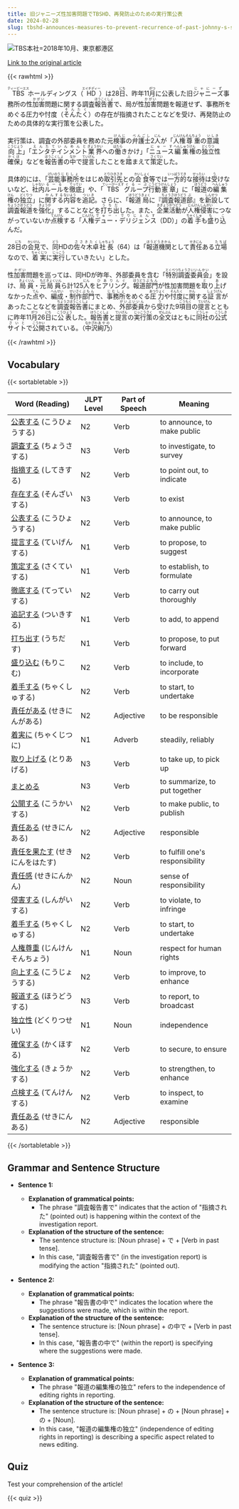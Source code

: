 ```yaml
---
title: 旧ジャニーズ性加害問題でTBSHD、再発防止のための実行策公表
date: 2024-02-28
slug: tbshd-announces-measures-to-prevent-recurrence-of-past-johnny-s-sexual-assault-issues
---
```


![TBS本社=2018年10月、東京都港区](https://www.asahicom.jp/imgopt/img/328ac4fa16/comm_L/AS20240228002683.jpg "TBS本社=2018年10月、東京都港区")

[Link to the original article](https://asahi.com/articles/ASS2X5R69S2XUCVL00Y.html?iref=comtop_7_05)

{{< rawhtml >}}
<p><ruby>TBS<rt>ティービーエス</rt>ホールディングス（<ruby>HD<rt>エイチディー</rt>）は28<ruby>日<rt>にち</ruby>、昨年11<ruby>月<rt>がつ</ruby>に公表した旧<ruby>ジャニーズ<rt>じゃにーず</ruby>事務所の性<ruby>加害<rt>かがい</ruby>問題に関する調査<ruby>報告書<rt>ほうこくしょ</ruby>で、局が性<ruby>加害<rt>かがい</ruby>問題を報道せず、事務所をめぐる圧力や忖度（<ruby>そんたく<rt>そんたく</rt>）の存在が指摘されたことなどを受け、再発防止のための具体的な実行策を公表した。</p>

<p>実行策は、調査の外部委員を務めた元<ruby>検事<rt>けんじ</rt></ruby>の<ruby>弁護士<rt>べんごし</rt></ruby>2<ruby>人<rt>にん</rt></ruby>が「<ruby>人権<rt>じんけん</rt></ruby><ruby>尊重<rt>そんちょう</rt></ruby>の<ruby>意識<rt>いしき</rt></ruby><ruby>向上<rt>こうじょう</rt></ruby>」「<ruby>エンタテインメント<rt>えんたていんめんと</rt></ruby><ruby>業界<rt>ぎょうかい</rt></ruby>への<ruby>働<rt>はたら</rt></ruby>きかけ」「<ruby>ニュース<rt>にゅーす</rt></ruby><ruby>編集<rt>へんしゅう</rt></ruby><ruby>権<rt>けん</rt></ruby>の<ruby>独立<rt>どくりつ</rt></ruby>性<ruby>確保<rt>かくほ</rt></ruby>」などを<ruby>報告書<rt>ほうこくしょ</rt></ruby>の<ruby>中<rt>なか</rt></ruby>で<ruby>提言<rt>ていげん</rt></ruby>したことを<ruby>踏<rt>ふ</rt></ruby>まえて<ruby>策定<rt>さくてい</rt></ruby>した。</p>

<p>具体的には、「<ruby>芸能<rt>げいのう</rt></ruby><ruby>事務所<rt>じむしょ</rt></ruby>をはじめ<ruby>取引<rt>とりひき</rt></ruby><ruby>先<rt>さき</rt></ruby>との<ruby>会食<rt>かいしょく</rt></ruby>等では<ruby>一方的<rt>いっぽうてき</rt></ruby>な<ruby>接待<rt>せったい</rt></ruby>は<ruby>受<rt>う</rt></ruby>けないなど、<ruby>社内<rt>しゃない</rt></ruby><ruby>ルール<rt>るーる</rt></ruby>を<ruby>徹底<rt>てってい</rt></ruby>」や、「<ruby>TBS<rt>てぃーびーえす</rt></ruby><ruby>グループ<rt>ぐるーぷ</rt></ruby><ruby>行動<rt>こうどう</rt></ruby><ruby>憲章<rt>けんしょう</rt></ruby>」に「<ruby>報道<rt>ほうどう</rt></ruby>の<ruby>編集<rt>へんしゅう</rt></ruby><ruby>権<rt>けん</rt></ruby>の<ruby>独立<rt>どくりつ</rt></ruby>」に<ruby>関する<rt>かんする</rt></ruby><ruby>内容<rt>ないよう</rt></ruby>を<ruby>追記<rt>ついき</rt></ruby>。さらに、「<ruby>報道<rt>ほうどう</rt></ruby><ruby>局<rt>きょく</rt></ruby>に『<ruby>調査<rt>ちょうさ</rt></ruby><ruby>報道<rt>ほうどう</rt></ruby><ruby>部<rt>ぶ</rt></ruby>』を<ruby>新設<rt>しんせつ</rt></ruby>して<ruby>調査<rt>ちょうさ</rt></ruby><ruby>報道<rt>ほうどう</rt></ruby>を<ruby>強化<rt>きょうか</rt></ruby>」することなどを<ruby>打ち出<rt>うちだ</rt></ruby>した。また、<ruby>企業<rt>きぎょう</rt></ruby><ruby>活動<rt>かつどう</rt></ruby>が<ruby>人権<rt>じんけん</rt></ruby><ruby>侵害<rt>しんがい</rt></ruby>につながっていないか<ruby>点検<rt>てんけん</rt></ruby>する「<ruby>人権<rt>じんけん</rt></ruby><ruby>デュー・デリジェンス<rt>でゅー・でりじぇんす</rt></ruby>（DD）」の<ruby>着手<rt>ちゃくしゅ</rt></ruby>も<ruby>盛<rt>も</rt></ruby>り<ruby>込<rt>こ</rt></ruby>んだ。</p>

<p>28<ruby>日<rt>にち</rt></ruby>の<ruby>会見<rt>かいけん</rt></ruby>で、<ruby>同<rt>どう</rt>HDの<ruby>佐々木卓<rt>ささきたく</rt>社長<rt>しゃちょう</rt></ruby>（64）は「<ruby>報道機関<rt>ほうどうきかん</rt>として<ruby>責任<rt>せきにん</rt>ある<ruby>立場<rt>たちば</rt>なので、<ruby>着実<rt>ちゃくじつ</rt>に<ruby>実行<rt>じっこう</rt>していきたい」とした。</p>

<p>性<ruby>加害<rt>かがい</rt></ruby>問題を巡っては、同HDが昨年、外部委員を含む「<ruby>特別<rt>とくべつ</rt></ruby><ruby>調査<rt>ちょうさ</rt></ruby><ruby>委員会<rt>いいんかい</rt></ruby>」を設け、<ruby>局員<rt>きょくいん</rt></ruby>・<ruby>元<rt>もと</rt></ruby><ruby>局員<rt>きょくいん</rt></ruby>ら計125<ruby>人<rt>にん</rt></ruby>を<ruby>ヒアリング<rt>ひありんぐ</rt></ruby>。<ruby>報道<rt>ほうどう</rt></ruby><ruby>部門<rt>ぶもん</rt></ruby>が性加害問題を<ruby>取<rt>と</rt></ruby>り<ruby>上<rt>あ</rt></ruby>げなかった<ruby>点<rt>てん</rt></ruby>や、<ruby>編成<rt>へんせい</rt></ruby>・<ruby>制作<rt>せいさく</rt></ruby><ruby>部門<rt>ぶもん</rt></ruby>で、<ruby>事務所<rt>じむしょ</rt></ruby>をめぐる<ruby>圧力<rt>あつりょく</rt></ruby>や<ruby>忖度<rt>そんたく</rt></ruby>に<ruby>関<rt>かん</rt></ruby>する<ruby>証言<rt>しょうげん</rt></ruby>があったことなどを<ruby>調査<rt>ちょうさ</rt></ruby><ruby>報告書<rt>ほうこくしょ</rt></ruby>にまとめ、<ruby>外部<rt>がいぶ</rt></ruby><ruby>委員<rt>いいん</rt></ruby>から<ruby>受<rt>う</rt></ruby>けた9<ruby>項目<rt>こうもく</rt></ruby>の<ruby>提言<rt>ていげん</rt></ruby>とともに昨年11<ruby>月<rt>がつ</rt></ruby>26<ruby>日<rt>にち</rt></ruby>に<ruby>公表<rt>こうひょう</rt></ruby>した。<ruby>報告書<rt>ほうこくしょ</rt></ruby>と<ruby>提言<rt>ていげん</rt></ruby>の<ruby>実行策<rt>じっこうさく</rt></ruby>の<ruby>全文<rt>ぜんぶん</rt></ruby>はともに<ruby>同社<rt>どうしゃ</rt></ruby>の<ruby>公式<rt>こうしき</rt></ruby><ruby>サイト<rt>さいと</rt></ruby>で<ruby>公開<rt>こうかい</rt></ruby>されている。（<ruby>中沢<rt>なかざわ</rt></ruby><ruby>絢乃<rt>あやの</rt></ruby>）</p>
{{< /rawhtml >}}

## Vocabulary


{{< sortabletable >}}

| Word (Reading) | JLPT Level | Part of Speech | Meaning |
|-----------------|------------|---------------|---------|
|[公表する](https://jisho.org/search/%E5%85%AC%E8%A1%A8%E3%81%99%E3%82%8B) (こうひょうする)| N2 | Verb | to announce, to make public |
|[調査する](https://jisho.org/search/%E8%AA%BF%E6%9F%BB%E3%81%99%E3%82%8B) (ちょうさする)| N3 | Verb | to investigate, to survey |
|[指摘する](https://jisho.org/search/%E6%8C%87%E6%91%98%E3%81%99%E3%82%8B) (してきする)| N2 | Verb | to point out, to indicate |
|[存在する](https://jisho.org/search/%E5%AD%98%E5%9C%A8%E3%81%99%E3%82%8B) (そんざいする)| N3 | Verb | to exist |
|[公表する](https://jisho.org/search/%E5%85%AC%E8%A1%A8%E3%81%99%E3%82%8B) (こうひょうする)| N2 | Verb | to announce, to make public |
|[提言する](https://jisho.org/search/%E6%8F%90%E8%A8%80%E3%81%99%E3%82%8B) (ていげんする)| N1 | Verb | to propose, to suggest |
|[策定する](https://jisho.org/search/%E7%AD%96%E5%AE%9A%E3%81%99%E3%82%8B) (さくていする)| N1 | Verb | to establish, to formulate |
|[徹底する](https://jisho.org/search/%E5%BE%B9%E5%BA%95%E3%81%99%E3%82%8B) (てっていする)| N2 | Verb | to carry out thoroughly |
|[追記する](https://jisho.org/search/%E8%BF%BD%E8%A8%98%E3%81%99%E3%82%8B) (ついきする)| N1 | Verb | to add, to append |
|[打ち出す](https://jisho.org/search/%E6%89%93%E3%81%A1%E5%87%BA%E3%81%99) (うちだす)| N1 | Verb | to propose, to put forward |
|[盛り込む](https://jisho.org/search/%E7%9B%9B%E3%82%8A%E8%BE%BC%E3%82%80) (もりこむ)| N2 | Verb | to include, to incorporate |
|[着手する](https://jisho.org/search/%E7%9D%80%E6%89%8B%E3%81%99%E3%82%8B) (ちゃくしゅする)| N2 | Verb | to start, to undertake |
|[責任がある](https://jisho.org/search/%E8%B2%AC%E4%BB%BB%E3%81%8C%E3%81%82%E3%82%8B) (せきにんがある)| N2 | Adjective | to be responsible |
|[着実に](https://jisho.org/search/%E7%9D%80%E5%AE%9F%E3%81%AB) (ちゃくじつに)| N1 | Adverb | steadily, reliably |
|[取り上げる](https://jisho.org/search/%E5%8F%96%E3%82%8A%E4%B8%8A%E3%81%92%E3%82%8B) (とりあげる)| N3 | Verb | to take up, to pick up |
|[まとめる](https://jisho.org/search/%E3%81%BE%E3%81%A8%E3%82%81%E3%82%8B)| N3 | Verb | to summarize, to put together |
|[公開する](https://jisho.org/search/%E5%85%AC%E9%96%8B%E3%81%99%E3%82%8B) (こうかいする)| N2 | Verb | to make public, to publish |
|[責任ある](https://jisho.org/search/%E8%B2%AC%E4%BB%BB%E3%81%82%E3%82%8B) (せきにんある)| N2 | Adjective | responsible |
|[責任を果たす](https://jisho.org/search/%E8%B2%AC%E4%BB%BB%E3%82%92%E6%9E%9C%E3%81%9F%E3%81%99) (せきにんをはたす)| N2 | Verb | to fulfill one's responsibility |
|[責任感](https://jisho.org/search/%E8%B2%AC%E4%BB%BB%E6%84%9F) (せきにんかん)| N2 | Noun | sense of responsibility |
|[侵害する](https://jisho.org/search/%E4%BE%B5%E5%AE%B3%E3%81%99%E3%82%8B) (しんがいする)| N2 | Verb | to violate, to infringe |
|[着手する](https://jisho.org/search/%E7%9D%80%E6%89%8B%E3%81%99%E3%82%8B) (ちゃくしゅする)| N2 | Verb | to start, to undertake |
|[人権尊重](https://jisho.org/search/%E4%BA%BA%E6%A8%A9%E5%B0%8A%E9%87%8D) (じんけんそんちょう)| N1 | Noun | respect for human rights |
|[向上する](https://jisho.org/search/%E5%90%91%E4%B8%8A%E3%81%99%E3%82%8B) (こうじょうする)| N2 | Verb | to improve, to enhance |
|[報道する](https://jisho.org/search/%E5%A0%B1%E9%81%93%E3%81%99%E3%82%8B) (ほうどうする)| N3 | Verb | to report, to broadcast |
|[独立性](https://jisho.org/search/%E7%8B%AC%E7%AB%8B%E6%80%A7) (どくりつせい)| N1 | Noun | independence |
|[確保する](https://jisho.org/search/%E7%A2%BA%E4%BF%9D%E3%81%99%E3%82%8B) (かくほする)| N2 | Verb | to secure, to ensure |
|[強化する](https://jisho.org/search/%E5%BC%B7%E5%8C%96%E3%81%99%E3%82%8B) (きょうかする)| N2 | Verb | to strengthen, to enhance |
|[点検する](https://jisho.org/search/%E7%82%B9%E6%A4%9C%E3%81%99%E3%82%8B) (てんけんする)| N2 | Verb | to inspect, to examine |
|[責任ある](https://jisho.org/search/%E8%B2%AC%E4%BB%BB%E3%81%82%E3%82%8B) (せきにんある)| N2 | Adjective | responsible |

{{< /sortabletable >}}


## Grammar and Sentence Structure

- **Sentence 1:**
  - **Explanation of grammatical points:** 
    - The phrase "調査報告書で" indicates that the action of "指摘された" (pointed out) is happening within the context of the investigation report.
  - **Explanation of the structure of the sentence:**
    - The sentence structure is: [Noun phrase] + で + [Verb in past tense]. 
    - In this case, "調査報告書で" (in the investigation report) is modifying the action "指摘された" (pointed out).

- **Sentence 2:**
  - **Explanation of grammatical points:** 
    - The phrase "報告書の中で" indicates the location where the suggestions were made, which is within the report.
  - **Explanation of the structure of the sentence:**
    - The sentence structure is: [Noun phrase] + の中で + [Verb in past tense]. 
    - In this case, "報告書の中で" (within the report) is specifying where the suggestions were made.

- **Sentence 3:**
  - **Explanation of grammatical points:** 
    - The phrase "報道の編集権の独立" refers to the independence of editing rights in reporting.
  - **Explanation of the structure of the sentence:**
    - The sentence structure is: [Noun phrase] + の + [Noun phrase] + の + [Noun]. 
    - In this case, "報道の編集権の独立" (independence of editing rights in reporting) is describing a specific aspect related to news editing.

## Quiz

Test your comprehension of the article!

{{< quiz >}}